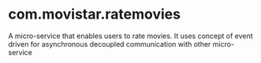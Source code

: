 # com.movistar.ratemovies
A micro-service that enables users to rate movies. It uses concept of event driven for asynchronous decoupled communication with other micro-service
